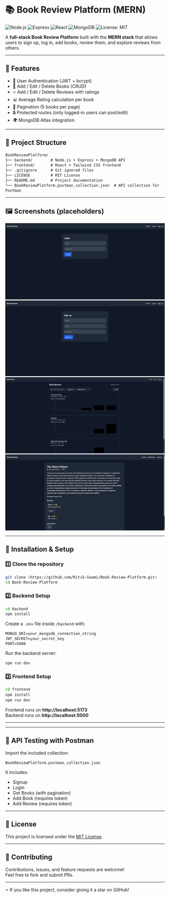 # 📚 Book Review Platform (MERN)

![Node.js](https://img.shields.io/badge/Node.js-339933?style=for-the-badge&logo=node.js&logoColor=white)
![Express](https://img.shields.io/badge/Express.js-000000?style=for-the-badge&logo=express&logoColor=white)
![React](https://img.shields.io/badge/React-20232A?style=for-the-badge&logo=react&logoColor=61DAFB)
![MongoDB](https://img.shields.io/badge/MongoDB-4DB33D?style=for-the-badge&logo=mongodb&logoColor=white)
![License: MIT](https://img.shields.io/badge/License-MIT-green.svg)

A **full-stack Book Review Platform** built with the **MERN stack** that allows users to sign up, log in, add books, review them, and explore reviews from others.

---

## 🚀 Features
- 🔐 User Authentication (JWT + bcrypt)
- 📖 Add / Edit / Delete Books (CRUD)
- ⭐ Add / Edit / Delete Reviews with ratings
- 📊 Average Rating calculation per book
- 📑 Pagination (5 books per page)
- 🔒 Protected routes (only logged-in users can post/edit)
- 🌍 MongoDB Atlas integration

---

## 📂 Project Structure
```
BookReviewPlatform/
├── backend/        # Node.js + Express + MongoDB API
├── frontend/       # React + Tailwind CSS frontend
├── .gitignore      # Git ignored files
├── LICENSE         # MIT License
├── README.md       # Project documentation
└── BookReviewPlatform.postman_collection.json  # API collection for Postman
```

---

## 🖼️ Screenshots (placeholders)

<img src="frontend/src/assets/Screenshot 2025-10-05 194503.png" >
<img src="frontend/src/assets/Screenshot 2025-10-05 195745.png" >
<img src="https://github.com/Ritik-Gswmi/Book-Review-Platform/blob/main/frontend/src/assets/Screenshot%202025-10-07%20202732.png" >
<img src="frontend/src/assets/Screenshot 2025-10-05 194442.png" >


---

## 🔧 Installation & Setup

### 1️⃣ Clone the repository
```bash
git clone <https://github.com/Ritik-Gswmi/Book-Review-Platform.git>
cd Book-Review-Platform
```

### 2️⃣ Backend Setup
```bash
cd backend
npm install
```

Create a `.env` file inside `/backend` with:
```
MONGO_URI=your_mongodb_connection_string
JWT_SECRET=your_secret_key
PORT=5000
```

Run the backend server:
```bash
npm run dev
```

### 3️⃣ Frontend Setup
```bash
cd frontend
npm install
npm run dev
```

Frontend runs on **http://localhost:5173**  
Backend runs on **http://localhost:5000**

---

---

## 📌 API Testing with Postman
Import the included collection:
```
BookReviewPlatform.postman_collection.json
```

It includes:
- Signup
- Login
- Get Books (with pagination)
- Add Book (requires token)
- Add Review (requires token)

---

## 📜 License
This project is licensed under the [MIT License](LICENSE).

---

## 🤝 Contributing
Contributions, issues, and feature requests are welcome!  
Feel free to fork and submit PRs.

---

⭐ If you like this project, consider giving it a star on GitHub!
